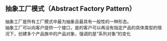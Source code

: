 ## **抽象工厂模式（Abstract Factory Pattern）**
抽象工厂是所有工厂模式中最为抽象且最具有一般性的一种形态。<br/>
抽象工厂可以向客户提供一个接口，是的客户可以再没有指定产品的具体类型的情况下，创建多个产品族中的产品对象，强调的是“系列对象”的变化